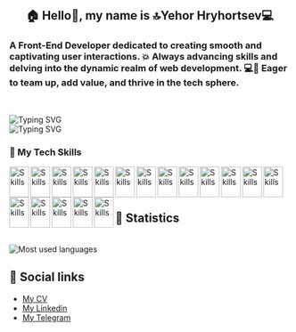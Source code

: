 <h2 align="center"> 🏠 Hello👋, my name is 🔝Yehor Hryhortsev💻</h2>

### A Front-End Developer dedicated to creating smooth and captivating user interactions. 💥 Always advancing skills and delving into the dynamic realm of web development. 💻💪 Eager to team up, add value, and thrive in the tech sphere.

<br>

![Typing SVG](https://readme-typing-svg.herokuapp.com?color=%233ba892&lines=The+best+Front+end+developer🤩+Who+is+looking+for+his+dream+job🌈)
<br>
![Typing SVG](https://readme-typing-svg.herokuapp.com?color=%233ba892&lines=Who+is+looking+for+his+dream+job🌈)

### 🔨 My Tech Skills

<img src="https://cdn.jsdelivr.net/gh/devicons/devicon/icons/html5/html5-original.svg" alt="Skills" align="left" width="35" height="55"/>  
<img src="https://cdn.jsdelivr.net/gh/devicons/devicon/icons/css3/css3-original.svg" alt="Skills" align="left" width="35" height="55"/>  
<img src="https://cdn.jsdelivr.net/gh/devicons/devicon/icons/sass/sass-original.svg" alt="Skills" align="left" width="35" height="55"/>  
<img src="https://cdn.jsdelivr.net/gh/devicons/devicon/icons/javascript/javascript-original.svg" alt="Skills" align="left" width="35" height="55"/>  
<img src="https://cdn.jsdelivr.net/gh/devicons/devicon/icons/typescript/typescript-original.svg" alt="Skills" align="left" width="35" height="55"/>  
<img src="https://cdn.jsdelivr.net/gh/devicons/devicon/icons/react/react-original.svg" alt="Skills" align="left" width="35" height="55"/>  
<img src="https://cdn.jsdelivr.net/gh/devicons/devicon/icons/redux/redux-original.svg" alt="Skills" align="left" width="35" height="55"/> 
<img src="https://cdn.jsdelivr.net/gh/devicons/devicon/icons/gulp/gulp-plain.svg" alt="Skills" align="left" width="35" height="55"/>  
<img src="https://cdn.jsdelivr.net/gh/devicons/devicon/icons/webpack/webpack-original.svg" alt="Skills" align="left" width="35" height="55"/>  
<img src="https://cdn.jsdelivr.net/gh/devicons/devicon/icons/photoshop/photoshop-plain.svg" alt="Skills" align="left" width="35" height="55"/>  
<img src="https://cdn.jsdelivr.net/gh/devicons/devicon/icons/filezilla/filezilla-plain.svg" alt="Skills" align="left" width="35" height="55"/>  
<img src="https://cdn.jsdelivr.net/gh/devicons/devicon/icons/figma/figma-original.svg" alt="Skills" align="left" width="35" height="55"/>  
<img src="https://cdn.jsdelivr.net/gh/devicons/devicon/icons/canva/canva-original.svg" alt="Skills" align="left" width="35" height="55"/>  
<img src="https://cdn.jsdelivr.net/gh/devicons/devicon/icons/slack/slack-original.svg" alt="Skills" align="left" width="35" height="55"/>  
<img src="https://cdn.jsdelivr.net/gh/devicons/devicon/icons/vscode/vscode-original.svg" alt="Skills" align="left" width="35" height="55"/>  
<img src="https://cdn.jsdelivr.net/gh/devicons/devicon/icons/git/git-original.svg" alt="Skills" align="left" width="35" height="55"/>  
<img src="https://cdn.jsdelivr.net/gh/devicons/devicon/icons/github/github-original.svg" alt="Skills" align="left" width="35" height="55"/>  
<img src="https://cdn.jsdelivr.net/gh/devicons/devicon/icons/trello/trello-plain.svg" alt="Skills" align="left" width="35" height="55"/><br>
<br><br>

## 👾 Statistics

<br>

 <img src="https://github-readme-stats.vercel.app/api/top-langs?username=Goldenrash-lab&show_icons=true&locale=en&layout=compact" alt="Most used languages"/>

## 📰 Social links

- [My CV](https://drive.google.com/file/d/1fDxCfVNif6Hpj9Gek8IXo2IJX5kDhcok/view?usp=sharing)
- [My Linkedin](https://www.linkedin.com/in/goldenrash/)
- [My Telegram](https://t.me/Goldenrash)
